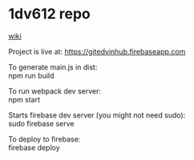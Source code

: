 # 1dv612 repo

[wiki](https://github.com/1dv612/el223na-examination/wiki)

Project is live at: https://gitedvinhub.firebaseapp.com

To generate main.js in dist: <br>
npm run build

To run webpack dev server: <br>
npm start

Starts firebase dev server (you might not need sudo): <br>
sudo firebase serve

To deploy to firebase: <br>
firebase deploy